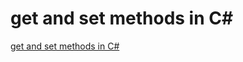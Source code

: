 # get and set methods in C#
[get and set methods in C#](https://aiwithcloud.com/2022/09/15/get_and_set_methods_in_c/)